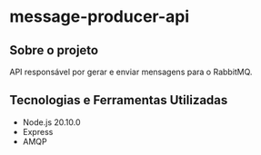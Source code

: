 # message-producer-api

## Sobre o projeto
API responsável por gerar e enviar mensagens para o RabbitMQ.

## Tecnologias e Ferramentas Utilizadas
- Node.js 20.10.0
- Express
- AMQP